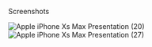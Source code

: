 Screenshots

![Apple iPhone Xs Max Presentation (20)](https://user-images.githubusercontent.com/72512986/124395193-5e8e2d00-dd20-11eb-896d-60ab388943d1.png)
![Apple iPhone Xs Max Presentation (27)](https://user-images.githubusercontent.com/72512986/124395194-6221b400-dd20-11eb-9639-bcf6054451c3.png)

